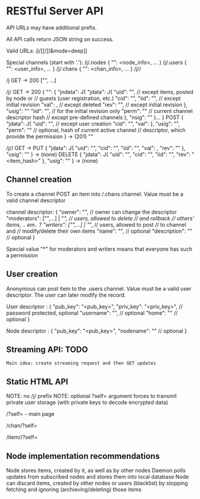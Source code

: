 RESTful Server API
==================

API URLs may have additional prefix.

All API calls return JSON string on success.

Valid URLs:
	/j/[<cid>[/<uid>][&mode=deep]]

Special channels (start with '.'):
/j/.nodes { "<nid>": <node_info>, ... }
/j/.users { "<uid>": <user_info>, ... }
/j/.chans { "<cid>": <chan_info>, ... }
/j/<cid>/<iid>

/j
   GET -> 200 ["<cid>", ...]

/j/<cid>
   GET -> 200 {
		"<iid>": {
			"jndata": J{
				"jdata": J{
					"uid": "<uid>", // except items, posted by node or
						// guests (user registration, etc.)
					"cid": "<cid>",
					"iid": "<iid>", // except initial revision
					"val": <val>, // except deleted
					"rev": "<rev>", // except initial revision
				},
				"usig": "<user signature>"
				"iid": "<iid>", // for the initial revision only
				"perm": "<hash>" // current channel descriptor hash
					// except pre-defined channels
			},
			"nsig": "<node signature>"
		}...
	}
  POST {
  		"jdata": J{
			"uid": "<uid>", // except user creation
			"cid": "<cid>",
			"val": <val>
		},
		"usig": "<user signature>",
		"perm": "<hash>" // optional, hash of current active channel
			// descriptor, which provide the permission
	   } -> (201) "<iid>"

/j/<cid>/<iid>
   GET -> <value>
   PUT {
   		"jdata": J{
			"uid": "<uid>",
			"cid": "<cid>",
			"iid": "<iid>",
			"val": <value>,
			"rev": "<hash>"
		},
		"usig": "<sig>"
       } -> (none)
DELETE {
		"jdata": J{
			"uid": "<uid>",
			"cid": "<cid>",
			"iid": "<iid>",
			"rev": "<item_hash>"
		},
		"usig": "<sig>"
	   } -> (none)

Channel creation
----------------

To create a channel POST an item into /.chans channel. Value must be a
valid channel descriptor

channel descriptor: {
	"owner": "<uid>", // owner can change the descriptor
	"moderators": ["<uid>",...] | "*", // users, allowed to delete
		// and rollback
		// others' items, .. em.. ?
	"writers": ["<uid>",...] | "*", // users, allowed to post
		// to channel and
		// modify/delete their own items
	"name": "<Channel name>", // optional
	"description": "<chan description>" // optional
}

Special value "*" for moderators and writers means that everyone has such
a permission

User creation
-------------

Anonymous can post item to the .users channel. Value must be a valid user
descriptor. The user can later modify the record.

User descriptor : {
	"pub_key": "<pub_key>",
	"priv_key": "<priv_key>", // password protected, optional
	"username": "<username>", // optional
	"home": "<cid>" // optional
}

Node descriptor : {
	"pub_key": "<pub_key>",
	"nodename": "<nodename>" // optional
}

Streaming API: TODO
-------------------
	Main idea: create streaming request and then GET updates

Static HTML API
---------------

NOTE: no /j/ prefix
NOTE: optional ?self=<uid> argument forces to transmit private user storage
	(with private keys to decode encrypted data)

/?self=<uid> - main page

/chan/<cid>?self=<uid>

/item/<cid>/<iid>?self=<uid>

Node implementation recommendations
-----------------------------------

Node stores items, created by it, as well as by other nodes
Daemon polls updates from subscribed nodes and stores them into local
database
Node can discard items, created by other nodes or users (blacklist) by
stopping fetching and ignoring (archieving/deleting) those items

